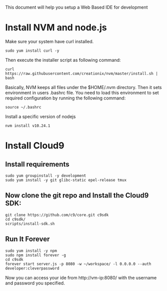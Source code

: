 This document will help you setup a Web Based IDE for development
# Install NVM and node.js
Make sure your system have curl installed.
```
sudo yum install curl -y 
```
Then execute the installer script as following command:
```
curl https://raw.githubusercontent.com/creationix/nvm/master/install.sh | bash   
```
Basically, NVM keeps all files under the $HOME/.nvm directory. Then it sets environment in users .bashrc file. You need to load this environment to set required configuration by running the following command:
```
source ~/.bashrc
```

Install a specific version of nodejs
```
nvm install v10.24.1
```

# Install Cloud9

## Install requirements
```
sudo yum groupinstall -y development
sudo yum install -y git glibc-static epel-release tmux
```
## Now clone the git repo and Install the Cloud9 SDK:
```
git clone https://github.com/c9/core.git c9sdk
cd c9sdk/
scripts/install-sdk.sh
```

## Run It Forever
```
sudo yum install -y npm
sudo npm install forever -g
cd c9sdk
forever start server.js -p 8080 -w ~/workspace/ -l 0.0.0.0 --auth developer:cleverpassword
```

Now you can access your ide from http://vm-ip:8080/ with the username and password you specified.

